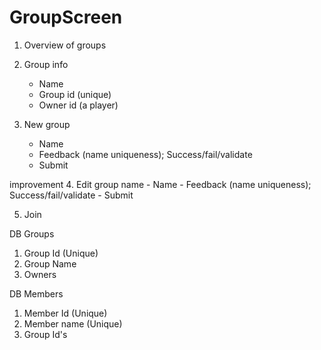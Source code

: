 GroupScreen
===========

1. Overview of groups

2. Group info
    - Name 
    - Group id (unique)
    - Owner id (a player)

3. New group
    - Name
    - Feedback (name uniqueness); Success/fail/validate
    - Submit

improvement
4. Edit group name
    - Name
    - Feedback (name uniqueness); Success/fail/validate
    - Submit

5. Join

DB Groups
1. Group Id (Unique)
2. Group Name
3. Owners

DB Members
1. Member Id (Unique)
2. Member name (Unique)
3. Group Id's